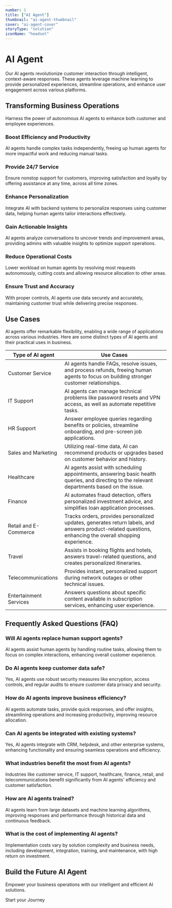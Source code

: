 ```yaml
---
number: 1
title: ["AI Agent"]
thumbnail: "ai-agent-thumbnail"
cover: "ai-agent-cover"
storyType: "solution"
iconName: "headset"
---
```


# AI Agent

Our AI agents revolutionize customer interaction through intelligent, context-aware responses. These agents leverage machine learning to provide personalized experiences, streamline operations, and enhance user engagement across various platforms.

## Transforming Business Operations

Harness the power of autonomous AI agents to enhance both customer and employee experiences.

### Boost Efficiency and Productivity

AI agents handle complex tasks independently, freeing up human agents for more impactful work and reducing manual tasks.

### Provide 24/7 Service

Ensure nonstop support for customers, improving satisfaction and loyalty by offering assistance at any time, across all time zones.

### Enhance Personalization

Integrate AI with backend systems to personalize responses using customer data, helping human agents tailor interactions effectively.

### Gain Actionable Insights

AI agents analyze conversations to uncover trends and improvement areas, providing admins with valuable insights to optimize support operations.

### Reduce Operational Costs

Lower workload on human agents by resolving most requests autonomously, cutting costs and allowing resource allocation to other areas.

### Ensure Trust and Accuracy

With proper controls, AI agents use data securely and accurately, maintaining customer trust while delivering precise responses.

## Use Cases

AI agents offer remarkable flexibility, enabling a wide range of applications across various industries. Here are some distinct types of AI agents and their practical uses in business.

| Type of AI agent       | Use Cases                                                                                                                                                |
| ---------------------- | -------------------------------------------------------------------------------------------------------------------------------------------------------- |
| Customer Service       | AI agents handle FAQs, resolve issues, and process refunds, freeing human agents to focus on building stronger customer relationships.                   |
| IT Support             | AI agents can manage technical problems like password resets and VPN access, as well as automate repetitive tasks.                                       |
| HR Support             | Answer employee queries regarding benefits or policies, streamline onboarding, and pre-screen job applications.                                          |
| Sales and Marketing    | Utilizing real-time data, AI can recommend products or upgrades based on customer behavior and history.                                                  |
| Healthcare             | AI agents assist with scheduling appointments, answering basic health queries, and directing to the relevant departments based on the issue.             |
| Finance                | AI automates fraud detection, offers personalized investment advice, and simplifies loan application processes.                                          |
| Retail and E-Commerce  | Tracks orders, provides personalized updates, generates return labels, and answers product-related questions, enhancing the overall shopping experience. |
| Travel                 | Assists in booking flights and hotels, answers travel-related questions, and creates personalized itineraries.                                           |
| Telecommunications     | Provides instant, personalized support during network outages or other technical issues.                                                                 |
| Entertainment Services | Answers questions about specific content available in subscription services, enhancing user experience.                                                  |

## Frequently Asked Questions (FAQ)

### Will AI agents replace human support agents?

AI agents assist human agents by handling routine tasks, allowing them to focus on complex interactions, enhancing overall customer experience.

### Do AI agents keep customer data safe?

Yes, AI agents use robust security measures like encryption, access controls, and regular audits to ensure customer data privacy and security.

### How do AI agents improve business efficiency?

AI agents automate tasks, provide quick responses, and offer insights, streamlining operations and increasing productivity, improving resource allocation.

### Can AI agents be integrated with existing systems?

Yes, AI agents integrate with CRM, helpdesk, and other enterprise systems, enhancing functionality and ensuring seamless operations and efficiency.

### What industries benefit the most from AI agents?

Industries like customer service, IT support, healthcare, finance, retail, and telecommunications benefit significantly from AI agents' efficiency and customer satisfaction.

### How are AI agents trained?

AI agents learn from large datasets and machine learning algorithms, improving responses and performance through historical data and continuous feedback.

### What is the cost of implementing AI agents?

Implementation costs vary by solution complexity and business needs, including development, integration, training, and maintenance, with high return on investment.

## Build the Future AI Agent

Empower your business operations with our intelligent and efficient AI solutions.

Start your Journey
